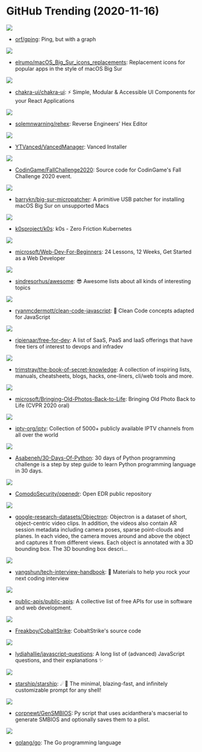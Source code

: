 # GitHub Trending (2020-11-16)

![](https://img.shields.io/badge/Rust-New%20567-green?style=flat-square&logo=appveyor)
- [orf/gping](https://github.com/orf/gping): Ping, but with a graph

![](https://img.shields.io/badge/Vue-New%20432-green?style=flat-square&logo=appveyor)
- [elrumo/macOS_Big_Sur_icons_replacements](https://github.com/elrumo/macOS_Big_Sur_icons_replacements): Replacement icons for popular apps in the style of macOS Big Sur

![](https://img.shields.io/badge/TypeScript-New%20249-green?style=flat-square&logo=appveyor)
- [chakra-ui/chakra-ui](https://github.com/chakra-ui/chakra-ui): ⚡️ Simple, Modular & Accessible UI Components for your React Applications

![](https://img.shields.io/badge/C%2B%2B-New%20267-green?style=flat-square&logo=appveyor)
- [solemnwarning/rehex](https://github.com/solemnwarning/rehex): Reverse Engineers' Hex Editor

![](https://img.shields.io/badge/Kotlin-New%20113-green?style=flat-square&logo=appveyor)
- [YTVanced/VancedManager](https://github.com/YTVanced/VancedManager): Vanced Installer

![](https://img.shields.io/badge/JavaScript-New%2020-green?style=flat-square&logo=appveyor)
- [CodinGame/FallChallenge2020](https://github.com/CodinGame/FallChallenge2020): Source code for CodinGame's Fall Challenge 2020 event.

![](https://img.shields.io/badge/Shell-New%2069-green?style=flat-square&logo=appveyor)
- [barrykn/big-sur-micropatcher](https://github.com/barrykn/big-sur-micropatcher): A primitive USB patcher for installing macOS Big Sur on unsupported Macs

![](https://img.shields.io/badge/Go-New%20118-green?style=flat-square&logo=appveyor)
- [k0sproject/k0s](https://github.com/k0sproject/k0s): k0s - Zero Friction Kubernetes

![](https://img.shields.io/badge/JavaScript-New%201-green?style=flat-square&logo=appveyor)
- [microsoft/Web-Dev-For-Beginners](https://github.com/microsoft/Web-Dev-For-Beginners): 24 Lessons, 12 Weeks, Get Started as a Web Developer

![](https://img.shields.io/badge/none-New%20788-green?style=flat-square&logo=appveyor)
- [sindresorhus/awesome](https://github.com/sindresorhus/awesome): 😎 Awesome lists about all kinds of interesting topics

![](https://img.shields.io/badge/JavaScript-New%20369-green?style=flat-square&logo=appveyor)
- [ryanmcdermott/clean-code-javascript](https://github.com/ryanmcdermott/clean-code-javascript): 🛁 Clean Code concepts adapted for JavaScript

![](https://img.shields.io/badge/HTML-New%20476-green?style=flat-square&logo=appveyor)
- [ripienaar/free-for-dev](https://github.com/ripienaar/free-for-dev): A list of SaaS, PaaS and IaaS offerings that have free tiers of interest to devops and infradev

![](https://img.shields.io/badge/none-New%20315-green?style=flat-square&logo=appveyor)
- [trimstray/the-book-of-secret-knowledge](https://github.com/trimstray/the-book-of-secret-knowledge): A collection of inspiring lists, manuals, cheatsheets, blogs, hacks, one-liners, cli/web tools and more.

![](https://img.shields.io/badge/Python-New%20677-green?style=flat-square&logo=appveyor)
- [microsoft/Bringing-Old-Photos-Back-to-Life](https://github.com/microsoft/Bringing-Old-Photos-Back-to-Life): Bringing Old Photo Back to Life (CVPR 2020 oral)

![](https://img.shields.io/badge/JavaScript-New%20235-green?style=flat-square&logo=appveyor)
- [iptv-org/iptv](https://github.com/iptv-org/iptv): Collection of 5000+ publicly available IPTV channels from all over the world

![](https://img.shields.io/badge/Python-New%20204-green?style=flat-square&logo=appveyor)
- [Asabeneh/30-Days-Of-Python](https://github.com/Asabeneh/30-Days-Of-Python): 30 days of Python programming challenge is a step by step guide to learn Python programming language in 30 days.

![](https://img.shields.io/badge/C%2B%2B-New%20113-green?style=flat-square&logo=appveyor)
- [ComodoSecurity/openedr](https://github.com/ComodoSecurity/openedr): Open EDR public repository

![](https://img.shields.io/badge/Jupyter%20Notebook-New%20198-green?style=flat-square&logo=appveyor)
- [google-research-datasets/Objectron](https://github.com/google-research-datasets/Objectron): Objectron is a dataset of short, object-centric video clips. In addition, the videos also contain AR session metadata including camera poses, sparse point-clouds and planes. In each video, the camera moves around and above the object and captures it from different views. Each object is annotated with a 3D bounding box. The 3D bounding box descri…

![](https://img.shields.io/badge/JavaScript-New%20215-green?style=flat-square&logo=appveyor)
- [yangshun/tech-interview-handbook](https://github.com/yangshun/tech-interview-handbook): 💯 Materials to help you rock your next coding interview

![](https://img.shields.io/badge/Python-New%20437-green?style=flat-square&logo=appveyor)
- [public-apis/public-apis](https://github.com/public-apis/public-apis): A collective list of free APIs for use in software and web development.

![](https://img.shields.io/badge/Java-New%2079-green?style=flat-square&logo=appveyor)
- [Freakboy/CobaltStrike](https://github.com/Freakboy/CobaltStrike): CobaltStrike's source code

![](https://img.shields.io/badge/none-New%20454-green?style=flat-square&logo=appveyor)
- [lydiahallie/javascript-questions](https://github.com/lydiahallie/javascript-questions): A long list of (advanced) JavaScript questions, and their explanations ✨

![](https://img.shields.io/badge/Rust-New%20374-green?style=flat-square&logo=appveyor)
- [starship/starship](https://github.com/starship/starship): ☄🌌️ The minimal, blazing-fast, and infinitely customizable prompt for any shell!

![](https://img.shields.io/badge/Python-New%2013-green?style=flat-square&logo=appveyor)
- [corpnewt/GenSMBIOS](https://github.com/corpnewt/GenSMBIOS): Py script that uses acidanthera's macserial to generate SMBIOS and optionally saves them to a plist.

![](https://img.shields.io/badge/Go-New%2076-green?style=flat-square&logo=appveyor)
- [golang/go](https://github.com/golang/go): The Go programming language

